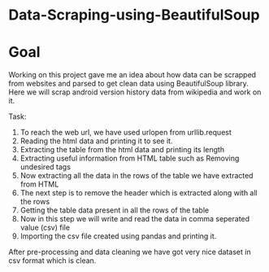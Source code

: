 # Data-Scraping-using-BeautifulSoup

# Goal
Working on this project gave me an idea about how data can be scrapped from websites and parsed to get clean data using BeautifulSoup library. Here we will scrap android version history data from wikipedia and work on it.

Task: 
1. To reach the web url, we have used urlopen from urllib.request
2. Reading the html data and printing it to see it.
3. Extracting the table from the html data and printing its length
4. Extracting useful information from HTML table such as Removing undesired tags
5. Now extracting all the data in the rows of the table we have extracted from HTML
6. The next step is to remove the header which is extracted along with all the rows
7. Getting the table data present in all the rows of the table
8. Now in this step we will write and read the data in comma seperated value (csv) file
9. Importing the csv file created using pandas and printing it.

After pre-processing and data cleaning we have got very nice dataset in csv format which is clean.

